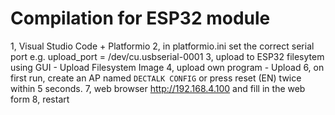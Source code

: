 # Compilation for ESP32 module


1, Visual Studio Code + Platformio
2, in platformio.ini set the correct serial port e.g. upload_port = /dev/cu.usbserial-0001
3, upload to ESP32 filesytem using GUI - Upload Filesystem Image
4, upload own program - Upload
6, on first run, create an AP named `DECTALK CONFIG` or press reset (EN) twice within 5 seconds. 
7, web browser http://192.168.4.100 and fill in the web form
8, restart


